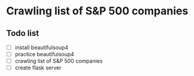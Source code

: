 # Crawling list of S&P 500 companies


## Todo list
- [ ] install beautifulsoup4
- [ ] practice beautifulsoup4
- [ ] crawling list of S&P 500 companies
- [ ] create flask server
